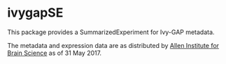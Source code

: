 # ivygapSE

This package provides a SummarizedExperiment for Ivy-GAP metadata.

The metadata and expression data are
as distributed by [Allen Institute for Brain Science](http://glioblastoma.alleninstitute.org/static/download.html) as of 31 May 2017.
